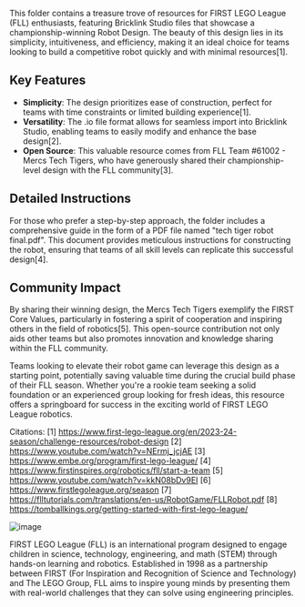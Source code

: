 This folder contains a treasure trove of resources for FIRST LEGO League (FLL) enthusiasts, featuring Bricklink Studio files that showcase a championship-winning Robot Design. The beauty of this design lies in its simplicity, intuitiveness, and efficiency, making it an ideal choice for teams looking to build a competitive robot quickly and with minimal resources[1].

## Key Features

- **Simplicity**: The design prioritizes ease of construction, perfect for teams with time constraints or limited building experience[1].
- **Versatility**: The .io file format allows for seamless import into Bricklink Studio, enabling teams to easily modify and enhance the base design[2].
- **Open Source**: This valuable resource comes from FLL Team #61002 - Mercs Tech Tigers, who have generously shared their championship-level design with the FLL community[3].

## Detailed Instructions

For those who prefer a step-by-step approach, the folder includes a comprehensive guide in the form of a PDF file named "tech tiger robot final.pdf". This document provides meticulous instructions for constructing the robot, ensuring that teams of all skill levels can replicate this successful design[4].

## Community Impact

By sharing their winning design, the Mercs Tech Tigers exemplify the FIRST Core Values, particularly in fostering a spirit of cooperation and inspiring others in the field of robotics[5]. This open-source contribution not only aids other teams but also promotes innovation and knowledge sharing within the FLL community.

Teams looking to elevate their robot game can leverage this design as a starting point, potentially saving valuable time during the crucial build phase of their FLL season. Whether you're a rookie team seeking a solid foundation or an experienced group looking for fresh ideas, this resource offers a springboard for success in the exciting world of FIRST LEGO League robotics.

Citations:
[1] https://www.first-lego-league.org/en/2023-24-season/challenge-resources/robot-design
[2] https://www.youtube.com/watch?v=NErmj_jcjAE
[3] https://www.embe.org/program/first-lego-league/
[4] https://www.firstinspires.org/robotics/fll/start-a-team
[5] https://www.youtube.com/watch?v=kkN08bDv9EI
[6] https://www.firstlegoleague.org/season
[7] https://flltutorials.com/translations/en-us/RobotGame/FLLRobot.pdf
[8] https://tomballkings.org/getting-started-with-first-lego-league/

![image](https://github.com/user-attachments/assets/2c5b6c45-4f3b-447d-9006-421e8e150380)

FIRST LEGO League (FLL) is an international program designed to engage children in science, technology, engineering, and math (STEM) through hands-on learning and robotics. Established in 1998 as a partnership between FIRST (For Inspiration and Recognition of Science and Technology) and The LEGO Group, FLL aims to inspire young minds by presenting them with real-world challenges that they can solve using engineering principles.


